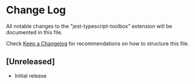 # Change Log
All notable changes to the "jest-typescript-toolbox" extension will be documented in this file.

Check [Keep a Changelog](http://keepachangelog.com/) for recommendations on how to structure this file.

## [Unreleased]
- Initial release